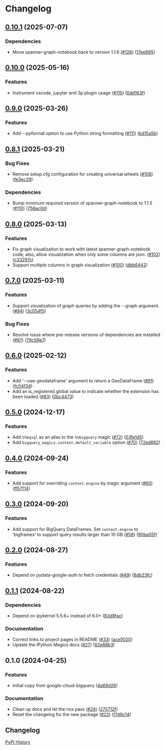 # Changelog

## [0.10.1](https://github.com/googleapis/python-bigquery-magics/compare/v0.10.0...v0.10.1) (2025-07-07)


### Dependencies

* Move spanner-graph-notebook back to version 1.1.6 ([#126](https://github.com/googleapis/python-bigquery-magics/issues/126)) ([17ee695](https://github.com/googleapis/python-bigquery-magics/commit/17ee6956c8fec740440836609a9106e900b63074))

## [0.10.0](https://github.com/googleapis/python-bigquery-magics/compare/v0.9.0...v0.10.0) (2025-05-16)


### Features

* Instrument vscode, jupyter and 3p plugin usage ([#115](https://github.com/googleapis/python-bigquery-magics/issues/115)) ([0dd163f](https://github.com/googleapis/python-bigquery-magics/commit/0dd163f3e5a2627e21b7d2d91ad1eefcd662b7a0))

## [0.9.0](https://github.com/googleapis/python-bigquery-magics/compare/v0.8.1...v0.9.0) (2025-03-26)


### Features

* Add --pyformat option to use Python string formatting ([#111](https://github.com/googleapis/python-bigquery-magics/issues/111)) ([bd15a5b](https://github.com/googleapis/python-bigquery-magics/commit/bd15a5b941d14212c6bfaad84b0bc4cfd3220a0f))

## [0.8.1](https://github.com/googleapis/python-bigquery-magics/compare/v0.8.0...v0.8.1) (2025-03-21)


### Bug Fixes

* Remove setup.cfg configuration for creating universal wheels ([#106](https://github.com/googleapis/python-bigquery-magics/issues/106)) ([fe3ec29](https://github.com/googleapis/python-bigquery-magics/commit/fe3ec29fefb7ca9195484d13f2bf15c65cf20614))


### Dependencies

* Bump minimum required version of spanner-graph-notebook to 1.1.5 ([#110](https://github.com/googleapis/python-bigquery-magics/issues/110)) ([756ac0d](https://github.com/googleapis/python-bigquery-magics/commit/756ac0d0910a0622aee88ed558886456311976e9))

## [0.8.0](https://github.com/googleapis/python-bigquery-magics/compare/v0.7.0...v0.8.0) (2025-03-13)


### Features

* Fix graph visualization to work with latest spanner-graph-notebook code; also, allow visualization when only some columns are json. ([#102](https://github.com/googleapis/python-bigquery-magics/issues/102)) ([c33297c](https://github.com/googleapis/python-bigquery-magics/commit/c33297cf2a1db9a0bd2e8c078be1e06239122459))
* Support multiple columns in graph visualization ([#100](https://github.com/googleapis/python-bigquery-magics/issues/100)) ([dbb6442](https://github.com/googleapis/python-bigquery-magics/commit/dbb64426dd617697785bccf15d98c32f8217c33e))

## [0.7.0](https://github.com/googleapis/python-bigquery-magics/compare/v0.6.0...v0.7.0) (2025-03-11)


### Features

* Support visualization of graph queries by adding the --graph argument. ([#94](https://github.com/googleapis/python-bigquery-magics/issues/94)) ([3c054f5](https://github.com/googleapis/python-bigquery-magics/commit/3c054f5e27b5097c18899ff732fccebdf36b47e6))


### Bug Fixes

* Resolve issue where pre-release versions of dependencies are installed ([#97](https://github.com/googleapis/python-bigquery-magics/issues/97)) ([79c59e7](https://github.com/googleapis/python-bigquery-magics/commit/79c59e7b8ceba6f2be1fbe16d12b69b5a0b4d774))

## [0.6.0](https://github.com/googleapis/python-bigquery-magics/compare/v0.5.0...v0.6.0) (2025-02-12)


### Features

* Add '--use-geodataframe' argument to return a GeoDataFrame ([#91](https://github.com/googleapis/python-bigquery-magics/issues/91)) ([fc04f34](https://github.com/googleapis/python-bigquery-magics/commit/fc04f343d0e9c5c6b11e784d698c28865c2909cd))
* Add an is_registered global value to indicate whether the extension has been loaded ([#83](https://github.com/googleapis/python-bigquery-magics/issues/83)) ([0bc4473](https://github.com/googleapis/python-bigquery-magics/commit/0bc4473d550c612241ea1428f7538938257b2656))

## [0.5.0](https://github.com/googleapis/python-bigquery-magics/compare/v0.4.0...v0.5.0) (2024-12-17)


### Features

* Add `%%bqsql` as an alias to the `%%bigquery` magic ([#72](https://github.com/googleapis/python-bigquery-magics/issues/72)) ([03fe1d5](https://github.com/googleapis/python-bigquery-magics/commit/03fe1d544ef22865c07c680873f980c64bbc7abc))
* Add `bigquery_magics.context.default_variable` option ([#70](https://github.com/googleapis/python-bigquery-magics/issues/70)) ([72ed882](https://github.com/googleapis/python-bigquery-magics/commit/72ed882c9359718a702bab2bca76933548650064))

## [0.4.0](https://github.com/googleapis/python-bigquery-magics/compare/v0.3.0...v0.4.0) (2024-09-24)


### Features

* Add support for overriding `context.engine` by magic argument ([#60](https://github.com/googleapis/python-bigquery-magics/issues/60)) ([ff57f14](https://github.com/googleapis/python-bigquery-magics/commit/ff57f14aa43c60ffc02b8966da2405c31ea42c64))

## [0.3.0](https://github.com/googleapis/python-bigquery-magics/compare/v0.2.0...v0.3.0) (2024-09-20)


### Features

* Add support for BigQuery DataFrames. Set `context.engine` to 'bigframes' to support query results larger than 10 GB ([#58](https://github.com/googleapis/python-bigquery-magics/issues/58)) ([90ba05f](https://github.com/googleapis/python-bigquery-magics/commit/90ba05f3d918979788e01b0cd3201ac8f01741a9))

## [0.2.0](https://github.com/googleapis/python-bigquery-magics/compare/v0.1.1...v0.2.0) (2024-08-27)


### Features

* Depend on pydata-google-auth to fetch credentials ([#49](https://github.com/googleapis/python-bigquery-magics/issues/49)) ([8db23fc](https://github.com/googleapis/python-bigquery-magics/commit/8db23fc60624baae9c0dffd500d8856cb6e92f42))

## [0.1.1](https://github.com/googleapis/python-bigquery-magics/compare/v0.1.0...v0.1.1) (2024-08-22)


### Dependencies

* Depend on ipykernel 5.5.6+ instead of 6.0+ ([83d8fac](https://github.com/googleapis/python-bigquery-magics/commit/83d8facf6d04752c1f8c5e25575a3975c9b30e1c))


### Documentation

* Correct links to project pages in README ([#33](https://github.com/googleapis/python-bigquery-magics/issues/33)) ([ace5020](https://github.com/googleapis/python-bigquery-magics/commit/ace5020ff8ae374145579e75cb996150680f2bde))
* Update the IPython Magics docs ([#27](https://github.com/googleapis/python-bigquery-magics/issues/27)) ([62e88b3](https://github.com/googleapis/python-bigquery-magics/commit/62e88b3f4a595ecdc4a00d661b956c5d50fd6c35))

## 0.1.0 (2024-04-25)


### Features

* Initial copy from google-cloud-bigquery ([4a69d26](https://github.com/googleapis/python-bigquery-magics/commit/4a69d26ae3e5e7c659c7b79ac935393abb4146e3))


### Documentation

* Clean up docs and let the nox pass ([#24](https://github.com/googleapis/python-bigquery-magics/issues/24)) ([275712f](https://github.com/googleapis/python-bigquery-magics/commit/275712f4e4b647cda2d253e1f6b7a2fa093ee7c1))
* Reset the changelog for the new package ([#22](https://github.com/googleapis/python-bigquery-magics/issues/22)) ([f7d9c14](https://github.com/googleapis/python-bigquery-magics/commit/f7d9c1445feac32e468a3e06ca55c9474a1ae548))

## Changelog

[PyPI History][1]

[1]: https://pypi.org/project/bigquery-magics/#history
